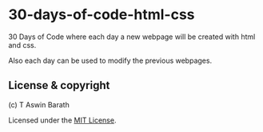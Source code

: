 # 30-days-of-code-html-css
30 Days of Code where each day a new webpage will be created with html and css.

Also each day can be used to modify the previous webpages.

## License & copyright

(c) T Aswin Barath

Licensed under the [MIT License](LICENSE).